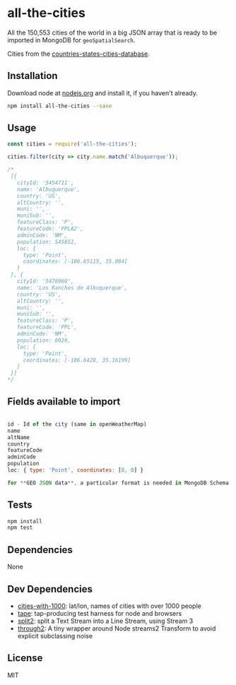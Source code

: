 # all-the-cities

All the 150,553 cities of the world in a big JSON array that is ready to be imported in MongoDB for `geoSpatialSearch`.

Cities from the [countries-states-cities-database](https://github.com/dr5hn/countries-states-cities-database).

## Installation

Download node at [nodejs.org](http://nodejs.org) and install it, if you haven't already.

```sh
npm install all-the-cities --save
```

## Usage

```js
const cities = require('all-the-cities');

cities.filter(city => city.name.match('Albuquerque'));

/*
 [{
   cityId: '5454711',
   name: 'Albuquerque',
   country: 'US',
   altCountry: '',
   muni: '',
   muniSub: '',
   featureClass: 'P',
   featureCode: 'PPLA2',
   adminCode: 'NM',
   population: 545852,
   loc: {
     type: 'Point',
     coordinates: [-106.65115, 35.084] 
   }
 }, {
   cityId: '5476960',
   name: 'Los Ranchos de Albuquerque',
   country: 'US',
   altCountry: '',
   muni: '',
   muniSub: '',
   featureClass: 'P',
   featureCode: 'PPL',
   adminCode: 'NM',
   population: 6024,
   loc: {
     type: 'Point',
     coordinates: [-106.6428, 35.16199]
   }
 }]
*/
```

## Fields available to import

```js

id - Id of the city (same in openWeatherMap)
name
altName
country
featureCode
adminCode
population
loc: { type: 'Point', coordinates: [0, 0] }

for **GEO JSON data**, a particular format is needed in MongoDB Schema as written in loc field above

```

## Tests

```sh
npm install
npm test
```

## Dependencies

None

## Dev Dependencies

- [cities-with-1000](https://github.com/nabilashraf/cities1000): lat/lon, names of cities with over 1000 people
- [tape](https://github.com/substack/tape): tap-producing test harness for node and browsers
- [split2](https://github.com/mcollina/split2): split a Text Stream into a Line Stream, using Stream 3
- [through2](https://github.com/rvagg/through2): A tiny wrapper around Node streams2 Transform to avoid explicit subclassing noise


## License

MIT


